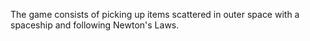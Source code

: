 The game consists of picking up items scattered in outer space with a spaceship and following Newton's Laws.
